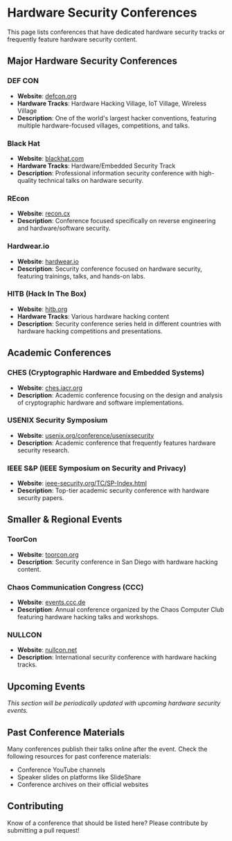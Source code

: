 # Hardware Security Conferences

This page lists conferences that have dedicated hardware security tracks or frequently feature hardware security content.

## Major Hardware Security Conferences

### DEF CON
- **Website**: [defcon.org](https://defcon.org/)
- **Hardware Tracks**: Hardware Hacking Village, IoT Village, Wireless Village
- **Description**: One of the world's largest hacker conventions, featuring multiple hardware-focused villages, competitions, and talks.

### Black Hat
- **Website**: [blackhat.com](https://www.blackhat.com/)
- **Hardware Tracks**: Hardware/Embedded Security Track
- **Description**: Professional information security conference with high-quality technical talks on hardware security.

### REcon
- **Website**: [recon.cx](https://recon.cx/)
- **Description**: Conference focused specifically on reverse engineering and hardware/software security.

### Hardwear.io
- **Website**: [hardwear.io](https://hardwear.io/)
- **Description**: Security conference focused on hardware security, featuring trainings, talks, and hands-on labs.

### HITB (Hack In The Box)
- **Website**: [hitb.org](https://www.hitb.org/)
- **Hardware Tracks**: Various hardware hacking content
- **Description**: Security conference series held in different countries with hardware hacking competitions and presentations.

## Academic Conferences

### CHES (Cryptographic Hardware and Embedded Systems)
- **Website**: [ches.iacr.org](https://ches.iacr.org/)
- **Description**: Academic conference focusing on the design and analysis of cryptographic hardware and software implementations.

### USENIX Security Symposium
- **Website**: [usenix.org/conference/usenixsecurity](https://www.usenix.org/conference/usenixsecurity)
- **Description**: Academic conference that frequently features hardware security research.

### IEEE S&P (IEEE Symposium on Security and Privacy)
- **Website**: [ieee-security.org/TC/SP-Index.html](https://www.ieee-security.org/TC/SP-Index.html)
- **Description**: Top-tier academic security conference with hardware security papers.

## Smaller & Regional Events

### ToorCon
- **Website**: [toorcon.org](https://toorcon.org/)
- **Description**: Security conference in San Diego with hardware hacking content.

### Chaos Communication Congress (CCC)
- **Website**: [events.ccc.de](https://events.ccc.de/)
- **Description**: Annual conference organized by the Chaos Computer Club featuring hardware hacking talks and workshops.

### NULLCON
- **Website**: [nullcon.net](https://nullcon.net/)
- **Description**: International security conference with hardware hacking tracks.

## Upcoming Events

_This section will be periodically updated with upcoming hardware security events._

## Past Conference Materials

Many conferences publish their talks online after the event. Check the following resources for past conference materials:
- Conference YouTube channels
- Speaker slides on platforms like SlideShare
- Conference archives on their official websites

## Contributing

Know of a conference that should be listed here? Please contribute by submitting a pull request!
